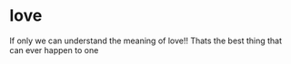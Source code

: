 # love
If only we can understand the meaning of love!! Thats the best thing that can ever happen to one
